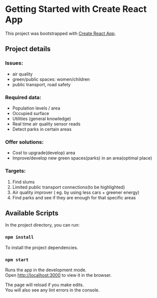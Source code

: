 # Getting Started with Create React App

This project was bootstrapped with [Create React App](https://github.com/facebook/create-react-app).

## Project details 

### Issues:
- air quality
- green/public spaces: women/children
- public transport, road safety

### Required data:
- Population levels / area 
- Occupied surface
- Utilities (general knowledge)
- Real time air quality sensor reads
- Detect parks in certain areas

### Offer solutions:
- Cost to upgrade(develop) area
- Improve/develop new green spaces(parks) in an area(optimal place)

### Targets:
1. Find slums
2. Limited public transport connections(to be highlighted) 
3. Air quality improver ( eg. by using less cars + greener energy)
4. Find parks and see if they are enough for that specific areas


## Available Scripts

In the project directory, you can run:

### `npm install`

To install the project dependencies.

### `npm start`

Runs the app in the development mode.\
Open [http://localhost:3000](http://localhost:3000) to view it in the browser.

The page will reload if you make edits.\
You will also see any lint errors in the console.

